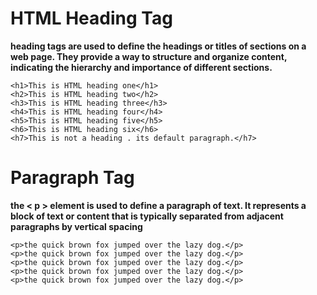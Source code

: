 # HTML Heading Tag

**heading tags are used to define the headings or titles of sections on a web page. They provide a way to structure and organize content, indicating the hierarchy and importance of different sections.**

```
<h1>This is HTML heading one</h1>
<h2>This is HTML heading two</h2>
<h3>This is HTML heading three</h3>
<h4>This is HTML heading four</h4>
<h5>This is HTML heading five</h5>
<h6>This is HTML heading six</h6>
<h7>This is not a heading . its default paragraph.</h7>
```

# Paragraph Tag

**the < p > element is used to define a paragraph of text. It represents a block of text or content that is typically separated from adjacent paragraphs by vertical spacing**

```
<p>the quick brown fox jumped over the lazy dog.</p>
<p>the quick brown fox jumped over the lazy dog.</p>
<p>the quick brown fox jumped over the lazy dog.</p>
<p>the quick brown fox jumped over the lazy dog.</p>
<p>the quick brown fox jumped over the lazy dog.</p>
```
